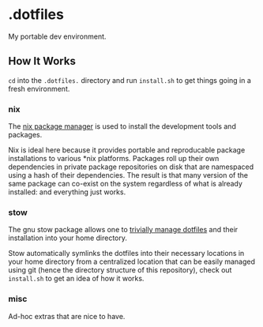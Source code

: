 .dotfiles
====================

My portable dev environment.

## How It Works

`cd` into the `.dotfiles.` directory and run `install.sh` to get things going in a fresh environment.

### nix

The [nix package manager](https://github.com/NixOS/nix) is used to install the development tools and packages. 

Nix is ideal here because it provides portable and reproducable package installations to various *nix platforms. Packages roll up their own dependencies in private package repositories on disk that are namespaced using a hash of their dependencies. The result is that many version of the same package can co-exist on the system regardless of what is already installed: and everything just works. 

### stow

The gnu stow package allows one to [trivially manage dotfiles](http://brandon.invergo.net/news/2012-05-26-using-gnu-stow-to-manage-your-dotfiles.html) and their installation into your home directory. 

Stow automatically symlinks the dotfiles into their necessary locations in your home directory from a centralized location that can be easily managed using git (hence the directory structure of this repository), check out `install.sh` to get an idea of how it works.

### misc

Ad-hoc extras that are nice to have.
